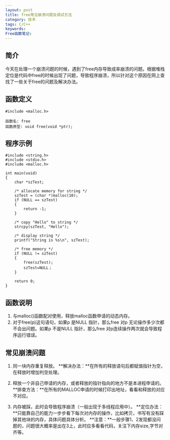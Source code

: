 ```yaml
---
layout: post
title: free常见崩溃问题及调试方法 
category: 技术 
tags: C/C++ 
keywords: 
Free函数笔记:  
---
```


简介
---

今天在处理一个崩溃问题的时候，遇到了free内存导致成率崩溃的问题。根据堆栈定位是代码中free的时候出现了问题，导致程序崩溃，所以针对这个原因在网上查找了一些关于free的问题及解决办法。

函数定义
---

~~~
#include <malloc.h>

函数名: free
函数原型: void free(void *ptr);

~~~

程序示例
---

~~~
#include <string.h>
#include <stdio.h>
#include <malloc.h>

int main(void)
{
	char *szTest;

	/* allocate memory for string */
	szTest = (char *)malloc(10);
	if (NULL == szTest)
	{
		return -1;
	}

	/* copy "Hello" to string */
	strcpy(szTest, "Hello");

	/* display string */
	printf("String is %s\n", szTest);

	/* free memory */
	if (NULL != szTest)	
	{
		free(szTest);
		szTest=NULL；
	}

	return 0;
}
~~~

函数说明
---

1. 与malloc()函数配对使用，释放malloc函数申请的动态内存。
2. 对于free(p)这句语句，如果p 是NULL 指针，那么free 对p 无论操作多少次都不会出问题。如果p 不是NULL 指针，那么free 对p连续操作两次就会导致程序运行错误。

常见崩溃问题
---
1. 同一块内存重复释放。
**解决办法：**在所有的释放语句后都赋值指针为空，在释放时增加判空处理。

2. 释放一个非自己申请的内存，或者释放的指针指向的地方不是本进程申请的。
**排查方法：**在所有的MALLOC申请的时候打印出地址，看看和释放的对应不对应。

3. 内存被踩，此时会导致程序崩溃（一般出现于多线程应用中）。
**定位办法：**只能靠自己的能力一步步看下每次对内存的操作，比如拷贝，书写有没有踩掉其他块的内存，具体问题具体分析。
**注意：**一般步骤1、2发现都没问题的，问题很大概率是出在3上，此时应多看看代码，关注下内存size,字节对齐等。